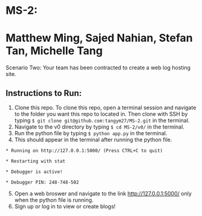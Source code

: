 # MS-2: 
# Matthew Ming, Sajed Nahian, Stefan Tan, Michelle Tang
Scenario Two:  Your team has been contracted to create a web log hosting site.

## Instructions to Run:
1. Clone this repo. To clone this repo, open a terminal session and navigate to the folder you want this repo to located in. Then clone with SSH by typing ```$ git clone git@github.com:tangym27/MS-2.git``` in the terminal. 
2. Navigate to the v0 directory by typing ```$ cd MS-2/v0/``` in the terminal. 
3. Run the python file by typing ```$ python app.py``` in the terminal. 
4. This should appear in the terminal after running the python file.   
```
* Running on http://127.0.0.1:5000/ (Press CTRL+C to quit)

* Restarting with stat

* Debugger is active!

* Debugger PIN: 248-748-502
```

5. Open a web broswer and navigate to the link http://127.0.0.1:5000/ only when the python file is running.
6. Sign up or log in to view or create blogs!

